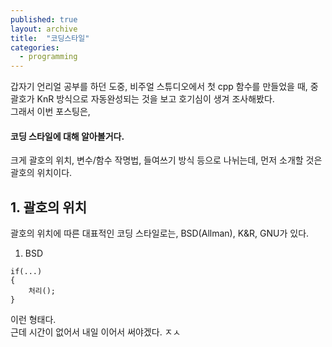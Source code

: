 ```yaml
---
published: true
layout: archive
title:  "코딩스타일"
categories:
  - programming
---
```



 
갑자기 언리얼 공부를 하던 도중, 비주얼 스튜디오에서 첫 cpp 함수를 만들었을 때, 중괄호가 KnR 방식으로 자동완성되는 것을 보고 호기심이 생겨 조사해봤다.  
그래서 이번 포스팅은, 
#### 코딩 스타일에 대해 알아볼거다.

크게 괄호의 위치, 변수/함수 작명법, 들여쓰기 방식 등으로 나뉘는데, 먼저 소개할 것은 괄호의 위치이다.

## 1. 괄호의 위치
 
괄호의 위치에 따른 대표적인 코딩 스타일로는, BSD(Allman), K&R, GNU가 있다.  
1. BSD
```
if(...)
{
    처리();
}
```
이런 형태다.   
근데 시간이 없어서 내일 이어서 써야겠다. ㅈㅅ
